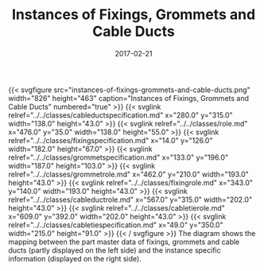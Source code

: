 ﻿---
title: Instances of Fixings, Grommets and Cable Ducts
toc: false
type: specs
layout: diagram
date: "2017-02-21"
draft: false
specification: VEC
version: 1.1.3
documentType: "Recommendation"
elementType: Diagram
classes:
  - CableDuctSpecification
  - Role
  - FixingSpecification
  - GrommetSpecification
  - GrommetRole
  - FixingRole
  - CableDuctRole
  - CableTieRole
  - CableTieSpecification
menu:
  VEC-1.1.3:    
    parent: instances-of-components
    identifier: instances-of-components/instances-of-fixings-grommets-and-cable-ducts
    weight: 1004008 

# Prev/next pager order (if `docs_section_pager` enabled in `params.toml`)
weight: 1004008
---
{{< svgfigure src="instances-of-fixings-grommets-and-cable-ducts.png" width="826" height="463" caption="Instances of Fixings, Grommets and Cable Ducts" numbered="true" >}}
  {{< svglink relref="../../classes/cableductspecification.md" x="280.0" y="315.0" width="138.0" height="43.0" >}}
  {{< svglink relref="../../classes/role.md" x="476.0" y="35.0" width="138.0" height="55.0" >}}
  {{< svglink relref="../../classes/fixingspecification.md" x="14.0" y="126.0" width="182.0" height="67.0" >}}
  {{< svglink relref="../../classes/grommetspecification.md" x="133.0" y="196.0" width="187.0" height="103.0" >}}
  {{< svglink relref="../../classes/grommetrole.md" x="462.0" y="210.0" width="193.0" height="43.0" >}}
  {{< svglink relref="../../classes/fixingrole.md" x="343.0" y="140.0" width="193.0" height="43.0" >}}
  {{< svglink relref="../../classes/cableductrole.md" x="567.0" y="315.0" width="202.0" height="43.0" >}}
  {{< svglink relref="../../classes/cabletierole.md" x="609.0" y="392.0" width="202.0" height="43.0" >}}
  {{< svglink relref="../../classes/cabletiespecification.md" x="49.0" y="350.0" width="215.0" height="91.0" >}}
{{< / svgfigure >}}
The diagram shows the mapping between the part master data of fixings, grommets and cable ducts (partly displayed on the left side) and the instance specific information (displayed on the right side).